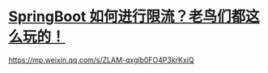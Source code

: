 # [SpringBoot 如何进行限流？老鸟们都这么玩的！](https://github.com/stormzhai/gitblog/issues/3)

https://mp.weixin.qq.com/s/ZLAM-qxglb0FO4P3krKxiQ
